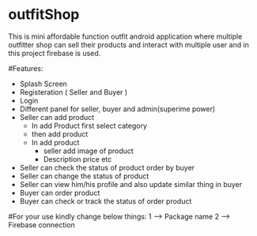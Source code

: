 # outfitShop
This is mini affordable function outfit android application where multiple outfitter shop can sell their products and  interact with multiple user
and in this project firebase is used.

#Features:
  - Splash Screen
  - Registeration ( Seller and Buyer )
  - Login
  - Different panel for seller, buyer and admin(superime power)
  - Seller can add product
      - In add Product first select category
      - then add product 
      - In add product
        - seller add image of product
        - Description price etc
  - Seller can check the status of product order by buyer
  - Seller can change the status of product
  - Seller can view him/his profile and also update similar thing in buyer
  - Buyer can order product
  - Buyer can check or track the status of order product

#For your use 
kindly change below things:
1 --> Package name
2 --> Firebase connection
